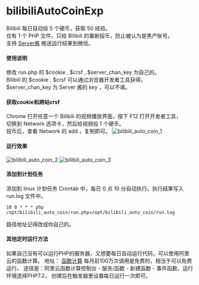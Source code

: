 # bilibiliAutoCoinExp
Bilibili 每日自动投 5 个硬币，获取 50 经验。  
仅有 1 个 PHP 文件，只给 Bilibili 的番剧投币，防止被认为是黑产账号。  
支持 [Server酱](http://sc.ftqq.com/3.version) 推送运行结果到微信。

#### 使用说明
修改 run.php 的 $cookie , $crsf , $server_chan_key 为自己的。  
Bilibili 的 $cookie , $crsf 可以通过浏览器开发者工具获得，  
$server_chan_key 为 Server 酱的 key ，可以不填。

#### 获取cookie和跨站crsf
Chrome 打开任意一个 Bilibili 的视频播放界面，按下 F12 打开开发者工具，  
切换到 Network 选项卡，然后给视频投 1 个硬币。  
投币后，查看 Network 的 add ，复制即可。
![bilibili_auto_coin_1](https://iobaka.com/cloud/image/bilibili_coin.png)

#### 运行效果
![bilibili_auto_coin_2](https://iobaka.com/cloud/image/bilibili_coin_2.png)
![bilibili_auto_coin_3](https://iobaka.com/cloud/image/bilibili_coin_3.png)

#### 添加到计划任务
添加到 linux 计划任务 Crontab 中，每日 0 点 10 分自动执行。执行结果写入 run.log 文件中。
```
10 0 * * * php /opt/bilibili_auto_coin/run.php>/opt/bilibili_auto_coin/run.log
```
路径地址记得改成你自己的。

#### 其他定时运行方法
如果自己没有可以运行PHP的服务器，又想要每日自动运行代码，可以使用阿里云的函数计算。
地址： [函数计算](https://www.aliyun.com/product/fc?spm=a2c4g.11174283.1kquk9v2l.6.3da85212UX8uBm)
每月前100万次调用是免费的，相当于可以免费运行。
途径是：阿里云函数计算控制台 - 服务/函数 - 新建函数 - 事件函数，运行环境选择PHP7.2，
创建后在触发器里设置每日运行一次即可。
